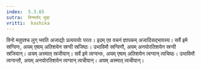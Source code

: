```yaml
---
index:  5.3.65
sutra:  विन्मतोर् लुक्
vritti:  kashika 
---
```


विनो मतुपश्च लुग् भवति अजाद्योः प्रत्यययोः परतः। इदम् एव वचनं ज्ञापकम् अजादिसद्भावस्य। सर्वे इमे स्रग्विणः, अयम् एषाम् अतिशयेन स्रग्वी स्रजिष्ठः। उभाविमौ स्रग्विणौ, अयम् अनयोरतिशयेन स्रग्वी स्रजियान्। अयम् अस्मात् स्रजीयान्। सर्वे इमे त्वग्वन्तः, अयम् एषाम् अतिशयेन त्वग्वान् त्वचिष्ठः। उभाविमौ त्वग्वन्तौ, अयम् अनयोरतिशयेन त्वग्वान् त्वचीयान्। अयम् अस्मात् त्वचीयान्।

